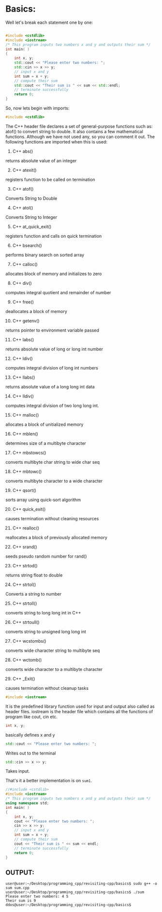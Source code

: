 # Basics:

Well let's break each statement one by one:

```cpp

#include <cstdlib>
#include <iostream>
/* This program inputs two numbers x and y and outputs their sum */
int main( ) 
{
	int x, y;
	std::cout << "Please enter two numbers: ";
	std::cin >> x >> y;
	// input x and y
	int sum = x + y;
	// compute their sum
	std::cout << "Their sum is " << sum << std::endl;
	// terminate successfully
	return 0;
}

```

So, now lets begin with imports:

```cpp
#include <cstdlib>
```

The C++ <cstdlib> header file declares a set of general-purpose functions such as: atof() to convert string to double. It also contains a few mathematical functions.
Although we have not used any, so you can comment it out. The following functions are imported when this is used:

1. C++ abs()

returns absolute value of an integer

2. C++ atexit()

registers function to be called on termination

3. C++ atof()

Converts String to Double

4. C++ atol()

Converts String to Integer

5. C++ at_quick_exit()

registers function and calls on quick termination

6. C++ bsearch()

performs binary search on sorted array

7. C++ calloc()

allocates block of memory and initializes to zero

8. C++ div()

computes integral quotient and remainder of number

9. C++ free()

deallocates a block of memory

10. C++ getenv()

returns pointer to environment variable passed

11. C++ labs()

returns absolute value of long or long int number

12. C++ ldiv()

computes integral division of long int numbers

13. C++ llabs()

returns absolute value of a long long int data

14. C++ lldiv()

computes integral division of two long long int.

15. C++ malloc()

allocates a block of unitialized memory

16. C++ mblen()

determines size of a multibyte character

17. C++ mbstowcs()

converts multibyte char string to wide char seq

18. C++ mbtowc()

converts multibyte character to a wide character

19. C++ qsort()

sorts array using quick-sort algorithm

20. C++ quick_exit()

causes termination without cleaning resources

21. C++ realloc()

reallocates a block of previously allocated memory

22. C++ srand()

seeds pseudo random number for rand()

23. C++ strtod()

returns string float to double

24. C++ strtol()

Converts a string to number

25. C++ strtoll()

converts string to long long int in C++

26. C++ strtoull()

converts string to unsigned long long int

27. C++ wcstombs()

converts wide character string to multibyte seq

28. C++ wctomb()

converts wide character to a multibyte character

29. C++ _Exit()

causes termination without cleanup tasks

```cpp
#include <iostream>
```

It is the predefined library function used for input and output also called as header files. iostream is the header file which contains all the functions of program like cout, cin etc.

```cpp
int x, y;
```

basically defines x and y

```cpp
std::cout << "Please enter two numbers: ";
```

Writes out to the terminal

```cpp
std::cin >> x >> y;
```

Takes input.

That's it a better implementation is on `sum1`.

```cpp
//#include <cstdlib>
#include <iostream>
/* This program inputs two numbers x and y and outputs their sum */
using namespace std;
int main( ) 
{
	int x, y;
	cout << "Please enter two numbers: ";
	cin >> x >> y;
	// input x and y
	int sum = x + y;
	// compute their sum
	cout << "Their sum is " << sum << endl;
	// terminate successfully
	return 0;
}
```

## OUTPUT:

```console
user@user:~/Desktop/programming_cpp/revisiting-cpp/basics$ sudo g++ -o sum sum.cpp
user@user:~/Desktop/programming_cpp/revisiting-cpp/basics$ ./sum
Please enter two numbers: 4 5
Their sum is 9
ddos@user:~/Desktop/programming_cpp/revisiting-cpp/basics$ 

```
